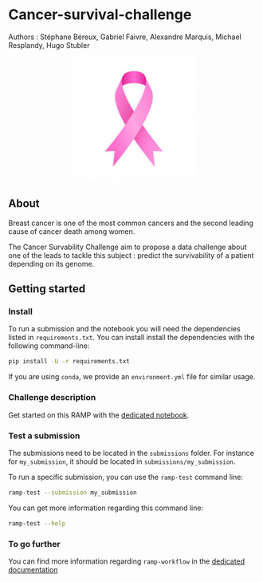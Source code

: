 # Cancer-survival-challenge

Authors : Stéphane Béreux, Gabriel Faivre, Alexandre Marquis, Michael Resplandy, Hugo Stubler

<div style="text-align: center">
<img src="https://raw.githubusercontent.com/StephaneBereux/Cancer-survival-challenge/master/img/symbol.jpg" width="250px" />
</div>

## About

Breast cancer is one of the most common cancers and the second leading cause of cancer death among women.

The Cancer Survability Challenge aim to propose a data challenge about one of the leads to tackle this subject : predict the survivability of a patient depending on its genome.


## Getting started

### Install

To run a submission and the notebook you will need the dependencies listed
in `requirements.txt`. You can install install the dependencies with the
following command-line:

```bash
pip install -U -r requirements.txt
```

If you are using `conda`, we provide an `environment.yml` file for similar
usage.

### Challenge description

Get started on this RAMP with the
[dedicated notebook](starting_kit.ipynb).

### Test a submission

The submissions need to be located in the `submissions` folder. For instance
for `my_submission`, it should be located in `submissions/my_submission`.

To run a specific submission, you can use the `ramp-test` command line:

```bash
ramp-test --submission my_submission
```

You can get more information regarding this command line:

```bash
ramp-test --help
```

### To go further

You can find more information regarding `ramp-workflow` in the
[dedicated documentation](https://paris-saclay-cds.github.io/ramp-docs/ramp-workflow/stable/using_kits.html)